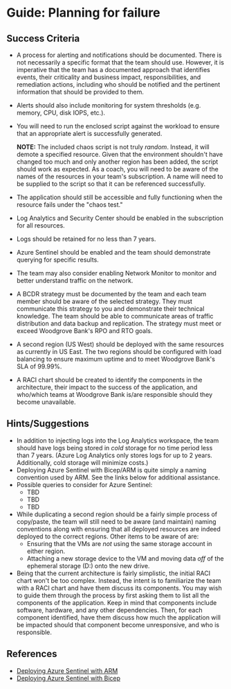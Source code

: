 # Guide: Planning for failure
## Success Criteria
* A process for alerting and notifications should be documented. There is not necessarily a specific format that the team should use. However, it is imperative that the team has a documented approach that identifies events, their criticality and business impact, responsibilities, and remediation actions, including who should be notified and the pertinent information that should be provided to them.
* Alerts should also include monitoring for system thresholds (e.g. memory, CPU, disk IOPS, etc.).
* You will need to run the enclosed script against the workload to ensure that an appropriate alert is successfully generated.
  
    **NOTE:** The included chaos script is not truly _random_. Instead, it will demote a specified resource. Given that the environment shouldn't have changed too much and only another region has been added, the script should work as expected. As a coach, you will need to be aware of the names of the resources in your team's subscription. A name will need to be supplied to the script so that it can be referenced successfully.
* The application should still be accessible and fully functioning when the resource fails under the "chaos test."
* Log Analytics and Security Center should be enabled in the subscription for all resources.
* Logs should be retained for no less than 7 years.
* Azure Sentinel should be enabled and the team should demonstrate querying for specific results.
* The team may also consider enabling Network Monitor to monitor and better understand traffic on the network.
* A BCDR strategy must be documented by the team and each team member should be aware of the selected strategy. They must communicate this strategy to you and demonstrate their technical knowledge. The team should be able to communicate areas of traffic distribution and data backup and replication. The strategy must meet or exceed Woodgrove Bank's RPO and RTO goals.
* A second region (US West) should be deployed with the same resources as currently in US East. The two regions should be configured with load balancing to ensure maximum uptime and to meet Woodgrove Bank's SLA of 99.99%.
* A RACI chart should be created to identify the components in the architecture, their impact to the success of the application, and who/which teams at Woodgrove Bank is/are responsible should they become unavailable. 
## Hints/Suggestions
* In addition to injecting logs into the Log Analytics workspace, the team should have logs being stored in _cold_ storage for no time period less than 7 years. (Azure Log Analytics only stores logs for up to 2 years. Additionally, cold storage will minimize costs.)
* Deploying Azure Sentinel with Bicep/ARM is quite simply a naming convention used by ARM. See the links below for additional assistance.
* Possible queries to consider for Azure Sentinel:
  * TBD
  * TBD
  * TBD
* While duplicating a second region should be a fairly simple process of copy/paste, the team will still need to be aware (and maintain) naming conventions along with ensuring that all deployed resources are indeed deployed to the correct regions. Other items to be aware of are:
  * Ensuring that the VMs are _not_ using the same storage account in either region.
  * Attaching a new storage device to the VM and moving data _off_ of the ephemeral storage (D:) onto the new drive.
* Being that the current architecture is fairly simplistic, the initial RACI chart won't be too complex. Instead, the intent is to familiarize the team with a RACI chart and have them discuss its components. You may wish to guide them through the process by first asking them to list all the components of the application. Keep in mind that components include software, hardware, and any other dependencies. Then, for each component identified, have them discuss how much the application will be impacted should that component become unresponsive, and who is responsible.

## References
* <a href="https://azsec.azurewebsites.net/2019/12/31/azure-sentinel-arm-template/" target="_blank">Deploying Azure Sentinel with ARM</a>
* <a href="https://medium.com/threat-hunters-forge/it-is-biceps-day-flexing-an-arm-template-to-deploy-azure-sentinel-d4709a3aa947" target="_blank">Deploying Azure Sentinel with Bicep</a>
